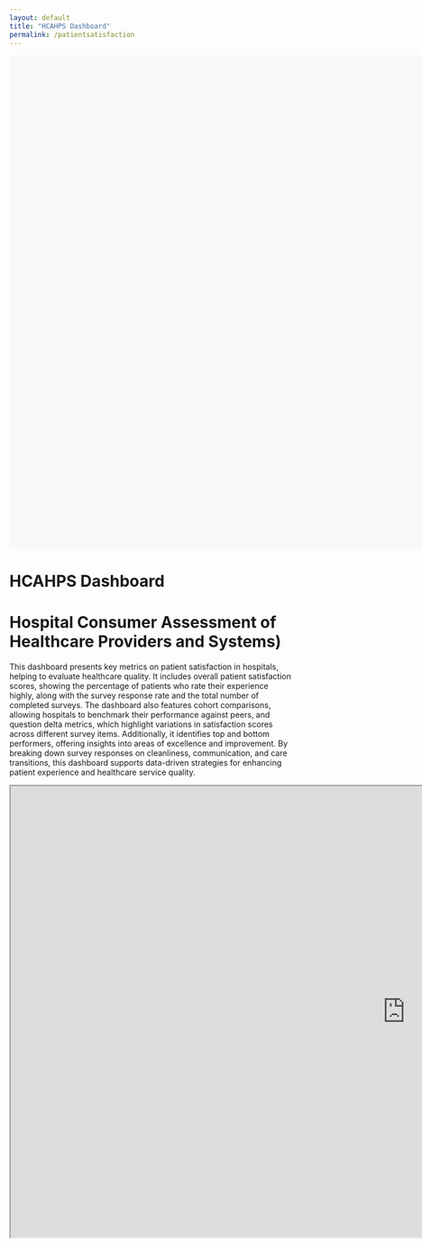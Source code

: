 ```yaml
---
layout: default
title: "HCAHPS Dashboard"
permalink: /patientsatisfaction
---
```


<!DOCTYPE html>
<html lang="en">
<head>
    <meta charset="UTF-8">
    <meta name="viewport" content="width=device-width, initial-scale=1.0">
    <title>Full Width Text</title>
    <style>
        .full-width-text {
            width: 1400px;
            height: 835px;
            margin: 0 auto; /* Centers content */
            padding: 20px;
            font-size: 18px;
            line-height: 1.5;
            background-color: #f8f8f8; /* Light background for visibility */
        }
    </style>
</head>
<body>
<p class="full-width-text">
    <h1> HCAHPS Dashboard </h1>
      <h1> Hospital Consumer Assessment of Healthcare Providers and Systems)</h1>
<p>This dashboard presents key metrics on patient satisfaction in hospitals, helping to evaluate healthcare quality. It includes overall patient satisfaction scores, showing the percentage of patients who rate their experience highly, along with the survey response rate and the total number of completed surveys. The dashboard also features cohort comparisons, allowing hospitals to benchmark their performance against peers, and question delta metrics, which highlight variations in satisfaction scores across different survey items. Additionally, it identifies top and bottom performers, offering insights into areas of excellence and improvement. By breaking down survey responses on cleanliness, communication, and care transitions, this dashboard supports data-driven strategies for enhancing patient experience and healthcare service quality. </p>

<iframe src="https://public.tableau.com/views/HCAHPSPatientSurveySatisfactionScores/HCAHPSSurveyDashboard?:showVizHome=no&embed=true" width="1400" height="800"></iframe>

</body>
</html>